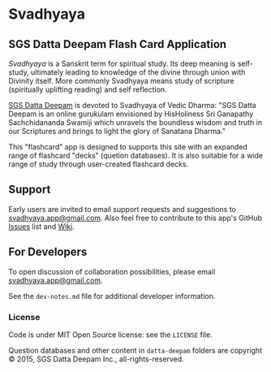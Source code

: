 Svadhyaya
=========

SGS Datta Deepam Flash Card Application
---------------------------------------

*Svadhyaya* is a Sanskrit term for spiritual study. Its deep meaning is self-study, ultimately leading to knowledge of the divine through union with Divinity itself. More commonly Svadhyaya means study of scripture (spiritually uplifting reading) and self  reflection.

[SGS Datta Deepam](http://www.sgsdattadeepam.org) is devoted to Svadhyaya of Vedic Dharma: "SGS Datta Deepam is an online gurukulam envisioned by HisHoliness Sri Ganapathy Sachchidananda Swamiji which unravels the boundless wisdom and truth in our Scriptures and brings to light the glory of Sanatana Dharma."

This "flashcard" app is designed to supports this site with an expanded range of flashcard "decks" (quetion databases). It is also suitable for a wide range of study through user-created flashcard decks.

## Support

Early users are invited to email support requests and suggestions to <svadhyaya.app@gmail.com>. Also feel free to contribute to this app's GitHub [Issues](https://github.com/vasudeva-chaynes/Svadhyaya/issues) list and [Wiki](https://github.com/vasudeva-chaynes/Svadhyaya/wiki).

## For Developers


To open discussion of collaboration possibilities, please email <svadhyaya.app@gmail.com>.

See the `dev-notes.md` file for additional developer information.

### License

Code is under MIT Open Source license: see the `LICENSE` file.

Question databases and other content in `datta-deepam` folders are copyright &copy; 2015, SGS Datta Deepam Inc., all-rights-reserved.
